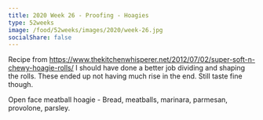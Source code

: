 ```yaml
---
title: 2020 Week 26 - Proofing - Hoagies
type: 52weeks
image: /food/52weeks/images/2020/week-26.jpg
socialShare: false
---
```


Recipe from https://www.thekitchenwhisperer.net/2012/07/02/super-soft-n-chewy-hoagie-rolls/
I should have done a better job dividing and shaping the rolls.  These ended up not having much rise in the end.  Still taste fine though.

Open face meatball hoagie - Bread, meatballs, marinara, parmesan, provolone, parsley.
